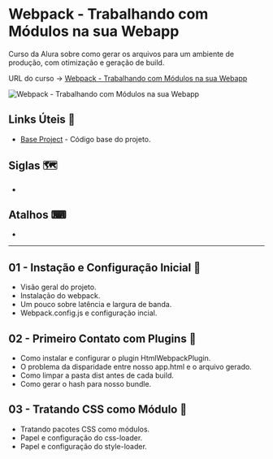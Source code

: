 # Webpack - Trabalhando com Módulos na sua Webapp

Curso da Alura sobre como gerar os arquivos para um ambiente de produção, com otimização e geração de build.

URL do curso -> [Webpack - Trabalhando com Módulos na sua Webapp](https://cursos.alura.com.br/course/webpack-modulos-webapp)

![Webpack - Trabalhando com Módulos na sua Webapp](https://www.alura.com.br/assets/api/share/curso-webpack-modulos-webapp.png)

## Links Úteis &#x1F517;
* [Base Project](https://github.com/alura-cursos/webpack-alura-1/archive/a51df1d188a37ac83b7e5e6ab5ea435feb5bd0ad.zip) - Código base do projeto.

## Siglas &#x1F5FA;
*

## Atalhos &#x2328;
*

***

## 01 - Instação e Configuração Inicial &#x1F516;
* Visão geral do projeto.
* Instalação do webpack.
* Um pouco sobre latência e largura de banda.
* Webpack.config.js e configuração incial.

## 02 - Primeiro Contato com Plugins &#x1F516;
* Como instalar e configurar o plugin HtmlWebpackPlugin.
* O problema da disparidade entre nosso app.html e o arquivo gerado.
* Como limpar a pasta dist antes de cada build.
* Como gerar o hash para nosso bundle.

## 03 - Tratando CSS como Módulo &#x1F516;
* Tratando pacotes CSS como módulos.
* Papel e configuração do css-loader.
* Papel e configuração do style-loader.